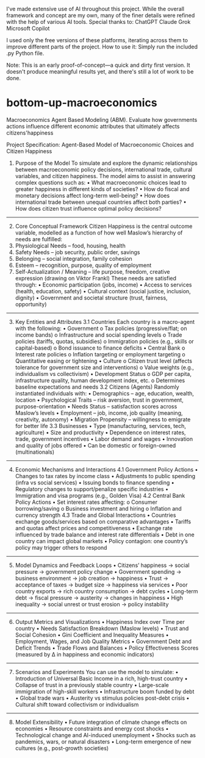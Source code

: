 I've made extensive use of AI throughout this project. While the overall framework and concept are my own, many of the finer details were refined with the help of various AI tools.
Special thanks to:
ChatGPT
Claude
Grok
Microsoft Copilot

I used only the free versions of these platforms, iterating across them to improve different parts of the project.
How to use it:
Simply run the included .py Python file.

Note:
This is an early proof-of-concept—a quick and dirty first version. It doesn't produce meaningful results yet, and there's still a lot of work to be done.

# bottom-up-macroeconomics
Macroeconomics Agent Based Modeling (ABM). Evaluate how governments actions influence different economic attributes that ultimately affects citizens'happiness 

Project Specification: Agent-Based Model of Macroeconomic Choices and Citizen Happiness
1. Purpose of the Model
To simulate and explore the dynamic relationships between macroeconomic policy decisions, international trade, cultural variables, and citizen happiness. The model aims to assist in answering complex questions such as:
•	What macroeconomic choices lead to greater happiness in different kinds of societies?
•	How do fiscal and monetary decisions affect long-term well-being?
•	How does international trade between unequal countries affect both parties?
•	How does citizen trust influence optimal policy decisions?
________________________________________
2. Core Conceptual Framework
Citizen Happiness is the central outcome variable, modelled as a function of how well Maslow’s hierarchy of needs are fulfilled:
1.	Physiological Needs – food, housing, health
2.	Safety Needs – job security, public order, savings
3.	Belonging – social integration, family cohesion
4.	Esteem – recognition, purpose, quality of employment
5.	Self-Actualization / Meaning – life purpose, freedom, creative expression (drawing on Viktor Frankl)
These needs are satisfied through:
•	Economic participation (jobs, income)
•	Access to services (health, education, safety)
•	Cultural context (social justice, inclusion, dignity)
•	Government and societal structure (trust, fairness, opportunity)
________________________________________
3. Key Entities and Attributes
3.1 Countries
Each country is a macro-agent with the following:
•	Government
o	Tax policies (progressive/flat; on income bands)
o	Infrastructure and social spending levels
o	Trade policies (tariffs, quotas, subsidies)
o	Immigration policies (e.g., skills or capital-based)
o	Bond issuance to finance deficits
•	Central Bank
o	Interest rate policies
o	Inflation targeting or employment targeting
o	Quantitative easing or tightening
•	Culture
o	Citizen trust level (affects tolerance for government size and interventions)
o	Value weights (e.g., individualism vs collectivism)
•	Development Status
o	GDP per capita, infrastructure quality, human development index, etc.
o	Determines baseline expectations and needs
3.2 Citizens (Agents)
Randomly instantiated individuals with:
•	Demographics – age, education, wealth, location
•	Psychological Traits – risk aversion, trust in government, purpose-orientation
•	Needs Status – satisfaction scores across Maslow’s levels
•	Employment – job, income, job quality (meaning, creativity, autonomy)
•	Migration Propensity – willingness to emigrate for better life
3.3 Businesses
•	Type (manufacturing, services, tech, agriculture)
•	Size and productivity
•	Dependence on interest rates, trade, government incentives
•	Labor demand and wages
•	Innovation and quality of jobs offered
•	Can be domestic or foreign-owned (multinationals)
________________________________________
4. Economic Mechanisms and Interactions
4.1 Government Policy Actions
•	Changes to tax rates by income class
•	Adjustments to public spending (infra vs social services)
•	Issuing bonds to finance spending
•	Regulatory changes to support/penalize specific industries
•	Immigration and visa programs (e.g., Golden Visa)
4.2 Central Bank Policy Actions
•	Set interest rates affecting:
o	Consumer borrowing/saving
o	Business investment and hiring
o	Inflation and currency strength
4.3 Trade and Global Interactions
•	Countries exchange goods/services based on comparative advantages
•	Tariffs and quotas affect prices and competitiveness
•	Exchange rate influenced by trade balance and interest rate differentials
•	Debt in one country can impact global markets
•	Policy contagion: one country’s policy may trigger others to respond
________________________________________
5. Model Dynamics and Feedback Loops
•	Citizens’ happiness → social pressure → government policy change
•	Government spending → business environment → job creation → happiness
•	Trust → acceptance of taxes → budget size → happiness via services
•	Poor country exports → rich country consumption → debt cycles
•	Long-term debt → fiscal pressure → austerity → changes in happiness
•	High inequality → social unrest or trust erosion → policy instability
________________________________________
6. Output Metrics and Visualizations
•	Happiness Index over Time per country
•	Needs Satisfaction Breakdown (Maslow levels)
•	Trust and Social Cohesion
•	Gini Coefficient and Inequality Measures
•	Employment, Wages, and Job Quality Metrics
•	Government Debt and Deficit Trends
•	Trade Flows and Balances
•	Policy Effectiveness Scores (measured by Δ in happiness and economic indicators)
________________________________________
7. Scenarios and Experiments
You can use the model to simulate:
•	Introduction of Universal Basic Income in a rich, high-trust country
•	Collapse of trust in a previously stable country
•	Large-scale immigration of high-skill workers
•	Infrastructure boom funded by debt
•	Global trade wars
•	Austerity vs stimulus policies post-debt crisis
•	Cultural shift toward collectivism or individualism
________________________________________
8. Model Extensibility
•	Future integration of climate change effects on economies
•	Resource constraints and energy cost shocks
•	Technological change and AI-induced unemployment
•	Shocks such as pandemics, wars, or natural disasters
•	Long-term emergence of new cultures (e.g., post-growth societies)


